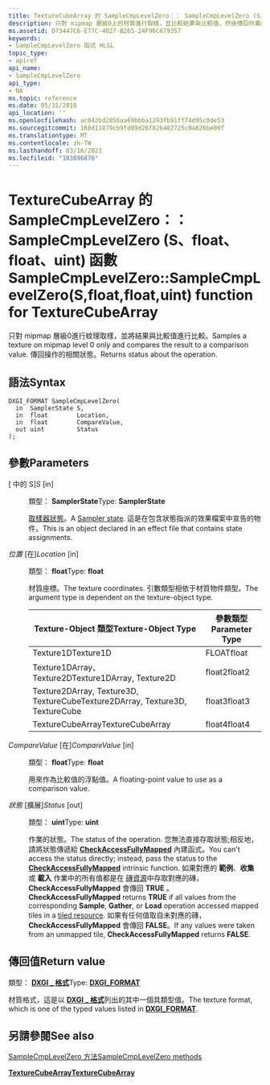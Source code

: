 ```yaml
---
title: TextureCubeArray 的 SampleCmpLevelZero：： SampleCmpLevelZero (S、float、float、uint) 函數
description: 只對 mipmap 層級0上的材質進行取樣，並比較結果與比較值，然後傳回作業的相關狀態。 適用于 TextureCubeArray。
ms.assetid: D73447C6-E77C-4027-B265-24F96C679357
keywords:
- SampleCmpLevelZero 函式 HLSL
topic_type:
- apiref
api_name:
- SampleCmpLevelZero
api_type:
- NA
ms.topic: reference
ms.date: 05/31/2018
api_location: ''
ms.openlocfilehash: ac042bd2856aa69bbba1293fb91ff74d95c0de53
ms.sourcegitcommit: 168d11879cb9fd89d26f826482725c0a626be00f
ms.translationtype: MT
ms.contentlocale: zh-TW
ms.lasthandoff: 03/16/2021
ms.locfileid: "103696876"
---
```

# <a name="samplecmplevelzerosamplecmplevelzerosfloatfloatuint-function-for-texturecubearray"></a><span data-ttu-id="8f5a7-105">TextureCubeArray 的 SampleCmpLevelZero：： SampleCmpLevelZero (S、float、float、uint) 函數</span><span class="sxs-lookup"><span data-stu-id="8f5a7-105">SampleCmpLevelZero::SampleCmpLevelZero(S,float,float,uint) function for TextureCubeArray</span></span>

<span data-ttu-id="8f5a7-106">只對 mipmap 層級0進行紋理取樣，並將結果與比較值進行比較。</span><span class="sxs-lookup"><span data-stu-id="8f5a7-106">Samples a texture on mipmap level 0 only and compares the result to a comparison value.</span></span> <span data-ttu-id="8f5a7-107">傳回操作的相關狀態。</span><span class="sxs-lookup"><span data-stu-id="8f5a7-107">Returns status about the operation.</span></span>

## <a name="syntax"></a><span data-ttu-id="8f5a7-108">語法</span><span class="sxs-lookup"><span data-stu-id="8f5a7-108">Syntax</span></span>


``` syntax
DXGI_FORMAT SampleCmpLevelZero(
  in  SamplerState S,
  in  float        Location,
  in  float        CompareValue,
  out uint         Status
);
```



## <a name="parameters"></a><span data-ttu-id="8f5a7-109">參數</span><span class="sxs-lookup"><span data-stu-id="8f5a7-109">Parameters</span></span>

<dl> <dt>

<span data-ttu-id="8f5a7-110"> \[ 中的 S\]</span><span class="sxs-lookup"><span data-stu-id="8f5a7-110">*S* \[in\]</span></span>
</dt> <dd>

<span data-ttu-id="8f5a7-111">類型： **SamplerState**</span><span class="sxs-lookup"><span data-stu-id="8f5a7-111">Type: **SamplerState**</span></span>

<span data-ttu-id="8f5a7-112">[取樣器狀態](dx-graphics-hlsl-sampler.md)。</span><span class="sxs-lookup"><span data-stu-id="8f5a7-112">A [Sampler state](dx-graphics-hlsl-sampler.md).</span></span> <span data-ttu-id="8f5a7-113">這是在包含狀態指派的效果檔案中宣告的物件。</span><span class="sxs-lookup"><span data-stu-id="8f5a7-113">This is an object declared in an effect file that contains state assignments.</span></span>

</dd> <dt>

<span data-ttu-id="8f5a7-114">*位置* \[在\]</span><span class="sxs-lookup"><span data-stu-id="8f5a7-114">*Location* \[in\]</span></span>
</dt> <dd>

<span data-ttu-id="8f5a7-115">類型： **float**</span><span class="sxs-lookup"><span data-stu-id="8f5a7-115">Type: **float**</span></span>

<span data-ttu-id="8f5a7-116">材質座標。</span><span class="sxs-lookup"><span data-stu-id="8f5a7-116">The texture coordinates.</span></span> <span data-ttu-id="8f5a7-117">引數類型相依于材質物件類型。</span><span class="sxs-lookup"><span data-stu-id="8f5a7-117">The argument type is dependent on the texture-object type.</span></span>



| <span data-ttu-id="8f5a7-118">Texture-Object 類型</span><span class="sxs-lookup"><span data-stu-id="8f5a7-118">Texture-Object Type</span></span>                    | <span data-ttu-id="8f5a7-119">參數類型</span><span class="sxs-lookup"><span data-stu-id="8f5a7-119">Parameter Type</span></span> |
|----------------------------------------|----------------|
| <span data-ttu-id="8f5a7-120">Texture1D</span><span class="sxs-lookup"><span data-stu-id="8f5a7-120">Texture1D</span></span>                              | <span data-ttu-id="8f5a7-121">FLOAT</span><span class="sxs-lookup"><span data-stu-id="8f5a7-121">float</span></span>          |
| <span data-ttu-id="8f5a7-122">Texture1DArray、Texture2D</span><span class="sxs-lookup"><span data-stu-id="8f5a7-122">Texture1DArray, Texture2D</span></span>              | <span data-ttu-id="8f5a7-123">float2</span><span class="sxs-lookup"><span data-stu-id="8f5a7-123">float2</span></span>         |
| <span data-ttu-id="8f5a7-124">Texture2DArray, Texture3D, TextureCube</span><span class="sxs-lookup"><span data-stu-id="8f5a7-124">Texture2DArray, Texture3D, TextureCube</span></span> | <span data-ttu-id="8f5a7-125">float3</span><span class="sxs-lookup"><span data-stu-id="8f5a7-125">float3</span></span>         |
| <span data-ttu-id="8f5a7-126">TextureCubeArray</span><span class="sxs-lookup"><span data-stu-id="8f5a7-126">TextureCubeArray</span></span>                       | <span data-ttu-id="8f5a7-127">float4</span><span class="sxs-lookup"><span data-stu-id="8f5a7-127">float4</span></span>         |



 

</dd> <dt>

<span data-ttu-id="8f5a7-128">*CompareValue* \[在\]</span><span class="sxs-lookup"><span data-stu-id="8f5a7-128">*CompareValue* \[in\]</span></span>
</dt> <dd>

<span data-ttu-id="8f5a7-129">類型： **float**</span><span class="sxs-lookup"><span data-stu-id="8f5a7-129">Type: **float**</span></span>

<span data-ttu-id="8f5a7-130">用來作為比較值的浮點值。</span><span class="sxs-lookup"><span data-stu-id="8f5a7-130">A floating-point value to use as a comparison value.</span></span>

</dd> <dt>

<span data-ttu-id="8f5a7-131">*狀態* \[擴展\]</span><span class="sxs-lookup"><span data-stu-id="8f5a7-131">*Status* \[out\]</span></span>
</dt> <dd>

<span data-ttu-id="8f5a7-132">類型： **uint**</span><span class="sxs-lookup"><span data-stu-id="8f5a7-132">Type: **uint**</span></span>

<span data-ttu-id="8f5a7-133">作業的狀態。</span><span class="sxs-lookup"><span data-stu-id="8f5a7-133">The status of the operation.</span></span> <span data-ttu-id="8f5a7-134">您無法直接存取狀態;相反地，請將狀態傳遞給 [**CheckAccessFullyMapped**](checkaccessfullymapped.md) 內建函式。</span><span class="sxs-lookup"><span data-stu-id="8f5a7-134">You can't access the status directly; instead, pass the status to the [**CheckAccessFullyMapped**](checkaccessfullymapped.md) intrinsic function.</span></span> <span data-ttu-id="8f5a7-135">如果對應的 **範例**、**收集** 或 **載入** 作業中的所有值都是在 [磚資源](/windows/desktop/direct3d11/direct3d-11-2-features)中存取對應的磚， **CheckAccessFullyMapped** 會傳回 **TRUE** 。</span><span class="sxs-lookup"><span data-stu-id="8f5a7-135">**CheckAccessFullyMapped** returns **TRUE** if all values from the corresponding **Sample**, **Gather**, or **Load** operation accessed mapped tiles in a [tiled resource](/windows/desktop/direct3d11/direct3d-11-2-features).</span></span> <span data-ttu-id="8f5a7-136">如果有任何值取自未對應的磚， **CheckAccessFullyMapped** 會傳回 **FALSE**。</span><span class="sxs-lookup"><span data-stu-id="8f5a7-136">If any values were taken from an unmapped tile, **CheckAccessFullyMapped** returns **FALSE**.</span></span>

</dd> </dl>

## <a name="return-value"></a><span data-ttu-id="8f5a7-137">傳回值</span><span class="sxs-lookup"><span data-stu-id="8f5a7-137">Return value</span></span>

<span data-ttu-id="8f5a7-138">類型： **[ **DXGI \_ 格式**](/windows/desktop/api/dxgiformat/ne-dxgiformat-dxgi_format)**</span><span class="sxs-lookup"><span data-stu-id="8f5a7-138">Type: **[**DXGI\_FORMAT**](/windows/desktop/api/dxgiformat/ne-dxgiformat-dxgi_format)**</span></span>

<span data-ttu-id="8f5a7-139">材質格式，這是以 [**DXGI \_ 格式**](/windows/desktop/api/dxgiformat/ne-dxgiformat-dxgi_format)列出的其中一個具類型值。</span><span class="sxs-lookup"><span data-stu-id="8f5a7-139">The texture format, which is one of the typed values listed in [**DXGI\_FORMAT**](/windows/desktop/api/dxgiformat/ne-dxgiformat-dxgi_format).</span></span>

## <a name="see-also"></a><span data-ttu-id="8f5a7-140">另請參閱</span><span class="sxs-lookup"><span data-stu-id="8f5a7-140">See also</span></span>

<dl> <dt>

[<span data-ttu-id="8f5a7-141">SampleCmpLevelZero 方法</span><span class="sxs-lookup"><span data-stu-id="8f5a7-141">SampleCmpLevelZero methods</span></span>](texturecubearray-samplecmplevelzero.md)
</dt> <dt>

[<span data-ttu-id="8f5a7-142">**TextureCubeArray**</span><span class="sxs-lookup"><span data-stu-id="8f5a7-142">**TextureCubeArray**</span></span>](texturecubearray.md)
</dt> </dl>

 

 
